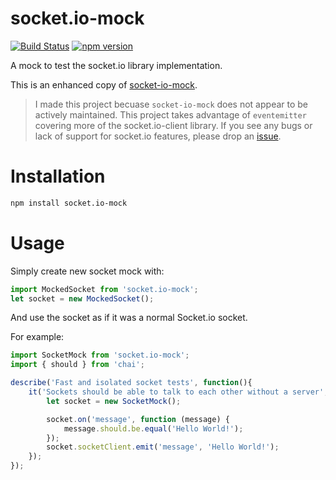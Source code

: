 # socket.io-mock
[![Build Status](https://travis-ci.org/SupremeTechnopriest/socket.io-mock.svg?branch=master)](https://travis-ci.org/SupremeTechnopriest/socket.io-mock)
[![npm version](https://badge.fury.io/js/socket.io-mock.svg)](http://badge.fury.io/js/socket.io-mock)


A mock to test the socket.io library implementation.  

This is an enhanced copy of [socket-io-mock](https://github.com/glemmaPaul/socket-io-mock/pulls).

> I made this project becuase `socket-io-mock` does not appear to be actively maintained.  This project takes advantage of `eventemitter` covering more of the socket.io-client library. If you see any bugs or lack of support for socket.io features, please drop an  [issue](https://github.com/supremetechnopriest/socket.io-mock/issues).

# Installation
```bash
npm install socket.io-mock
```

# Usage
Simply create new socket mock with:
```js
import MockedSocket from 'socket.io-mock';
let socket = new MockedSocket();
```
And use the socket as if it was a normal Socket.io socket.

For example:

```js
import SocketMock from 'socket.io-mock';
import { should } from 'chai';

describe('Fast and isolated socket tests', function(){
    it('Sockets should be able to talk to each other without a server', function(done) {
        let socket = new SocketMock();

        socket.on('message', function (message) {
            message.should.be.equal('Hello World!');
        });
        socket.socketClient.emit('message', 'Hello World!');
    });
});
```
